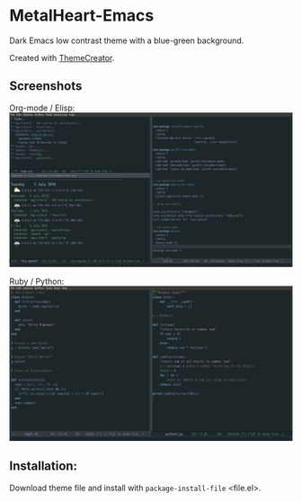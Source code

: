 # MetalHeart-Emacs
Dark Emacs low contrast theme with a blue-green background.

Created with [ThemeCreator](https://github.com/mswift42/themecreator).

## Screenshots

Org-mode / Elisp:
![Screenshot](https://github.com/mswift42/MetalHeart-Emacs/raw/master/metalheart-emacs-org-elisp.png)

Ruby / Python:
![Screenshot](https://github.com/mswift42/Metalheart-Emacs/raw/master/metalheart-emacs-rubypython.png)

## Installation:

Download theme file and install with `package-install-file` <file.el>.